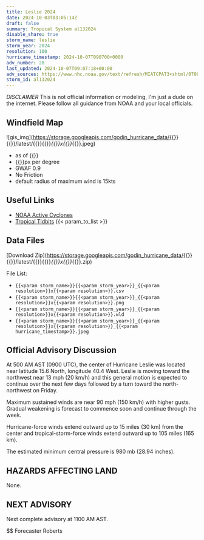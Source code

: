 ```yaml
---
title: Leslie 2024
date: 2024-10-03T03:05:14Z
draft: false
summary: Tropical System al132024
disable_share: true
storm_name: leslie
storm_year: 2024
resolution: 100
hurricane_timestamp: 2024-10-07T090700+0000
adv_number: 20
last_updated: 2024-10-07T09:07:18+00:00
adv_sources: https://www.nhc.noaa.gov/text/refresh/MIATCPAT3+shtml/070836.shtml;https://www.nhc.noaa.gov/refresh/graphics_at3+shtml/083824.shtml?cone
storm_id: al132024
---
```

*DISCLAIMER* This is not official information or modeling, I'm just a dude on the internet.  Please follow all guidance from NOAA and your local officials.

## Windfield Map
![gis_img](https://storage.googleapis.com/godin_hurricane_data/{{<param storm_name>}}{{<param storm_year>}}/latest/{{<param storm_name>}}{{<param storm_year>}}_{{<param resolution>}}x{{<param resolution>}}_{{<param hurricane_timestamp>}}.jpeg)

- as of {{<param last_updated>}}
- {{<param resolution>}}px per degree
- GWAF 0.9
- No Friction
- default radius of maximum wind is 15kts

## Useful Links
- [NOAA Active Cyclones](https://www.nhc.noaa.gov/)
- [Tropical Tidbits](https://www.tropicaltidbits.com/storminfo/)
{{< param_to_list >}}

## Data Files
[Download Zip](https://storage.googleapis.com/godin_hurricane_data/{{<param storm_name>}}{{<param storm_year>}}/latest/{{<param storm_name>}}{{<param storm_year>}}_{{<param resolution>}}x{{<param resolution>}}_{{<param hurricane_timestamp>}}.zip)

File List:
- `{{<param storm_name>}}{{<param storm_year>}}_{{<param resolution>}}x{{<param resolution>}}.csv`
- `{{<param storm_name>}}{{<param storm_year>}}_{{<param resolution>}}x{{<param resolution>}}.png`
- `{{<param storm_name>}}{{<param storm_year>}}_{{<param resolution>}}x{{<param resolution>}}.wld`
- `{{<param storm_name>}}{{<param storm_year>}}_{{<param resolution>}}x{{<param resolution>}}_{{<param hurricane_timestamp>}}.jpeg`


## Official Advisory Discussion
At 500 AM AST (0900 UTC), the center of Hurricane Leslie was located
near latitude 15.6 North, longitude 40.4 West. Leslie is moving
toward the northwest near 13 mph (20 km/h) and this general
motion is expected to continue over the next few days followed by a 
turn toward the north-northwest on Friday.
 
Maximum sustained winds are near 90 mph (150 km/h) with higher
gusts.  Gradual weakening is forecast to commence soon and continue 
through the week.
 
Hurricane-force winds extend outward up to 15 miles (30 km) from the
center and tropical-storm-force winds extend outward up to 105 miles
(165 km).
 
The estimated minimum central pressure is 980 mb (28.94 inches).
 
 
HAZARDS AFFECTING LAND
----------------------
None.
 
 
NEXT ADVISORY
-------------
Next complete advisory at 1100 AM AST.
 
$$
Forecaster Roberts